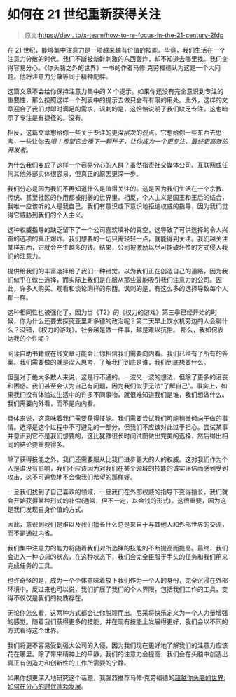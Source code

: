 # 如何在 21 世纪重新获得关注

> 原文:[https://dev . to/x-team/how-to-re-focus-in-the-21-century-2fdp](https://dev.to/x-team/how-to-regain-focus-in-the-21st-century-2fdp)

在 21 世纪，能够集中注意力是一项越来越有价值的技能。毕竟，我们生活在一个注意力分散的时代。我们不断被新鲜刺激的东西轰炸，却不知道去哪里找。我们变得容易分心。《你头脑之外的世界》一书的作者马修·克劳福德认为这是一个大问题。他将注意力分散等同于精神肥胖。

这篇文章不会给你保持注意力集中的 X 个提示。如果你还没有完全意识到专注的重要性，那么按照这样一个列表中的提示去做只会有有限的用处。此外，这样的文章迎合了我们对即时满足的需求，讽刺的是，这恰恰说明了我们缺乏专注。这也暗示了专注是有捷径的。没有。

相反，这篇文章想给你一些关于专注的更深层次的观点。它想给你一些东西去思考，一些让你去*嗯！希望它会播下一颗种子，让你成为一个更专注、最终更高效的开发者。*

为什么我们变成了这样一个容易分心的人群？虽然指责社交媒体公司、互联网或任何其他外部实体很容易，但真正的原因更深一步。

我们分心是因为我们不再知道什么是值得关注的。这是因为我们生活在一个宗教、传统、甚至社区的作用都被削弱的世界里。相反，个人主义是国王和王后的结合，我唯一应该听的人是我自己。我们有意识或下意识地拒绝权威的指导，因为我们觉得它威胁到我们的个人主义。

这种权威指导的缺乏留下了一个公司喜欢填补的真空，这导致了可供选择的令人兴奋的选项的真正爆炸。我们想要的一切只需轻轻一点，就能得到关注。我们越关注某样东西，它就会产生越多的钱。结果，公司被激励以尽可能破坏性的方式侵入我们的注意力。

提供给我们的丰富选择给了我们一种错觉，以为我们正在创造自己的道路，因为我们似乎在做出选择，而实际上我们是在服从那些最能吸引我们注意力的公司。因此，许多人购买、观看和谈论同样的东西。讽刺的是，有这么多的选择导致每个人都一样。

这种相同性也被强化了，因为当《T2》的《权力的游戏》第三季已经开始的时候，你为什么还要去探究亚里斯多德的政治呢？第二天早上饮水机旁边的人会聊什么？没错，《权力的游戏》。社会越是做一件事，越是难以抗拒。
那么，我如何表达我的个性呢？

阅读自助书籍或在线文章可能会让你相信我们需要向内看。我们已经有了所有的答案。我们需要做的就是深入思考，了解我们到底是谁，我们到底想要什么。

但是对于绝大多数人来说，这是行不通的。一波又一波的想法，但除了更多的沮丧和困惑。我们甚至会认为自己有问题，因为我们似乎无法“了解自己”。事实上，如果我们没有体验过生活中的许多不同事物，就很难知道我们是谁，我们想做什么。我们需要向外看，而不是向内看。

具体来说，这意味着我们需要获得技能。我们需要尝试我们可能稍微倾向于做的事情。选择是这个过程中不可避免的一部分，但我们不应该对此过于担心。尝试某事并意识到它不是我们想要的，这比犹豫很长时间试图做出完美的选择，然后得出相同的结论要重要得多。

除了获得技能之外，我们还需要服从比我们进步更大的人的权威。这对我们作为个人是谁没有影响，我们不应该因为对我们在某个领域的技能的诚实评估而感到受到攻击，这不可避免地不会像我们希望的那样好。

一旦我们找到了自己喜欢的领域，一旦我们在外部权威的指导下变得擅长，我们就会开始获得某种形式的补偿(通常，但不一定，以金钱的形式)。这很重要，因为这是我们发现自身价值的方式。

因此，意识到我们是谁以及我们擅长什么总是来自于与其他人和外部世界的交流，而不是通过内省。

我们集中注意力的能力将随着我们对所选择的技能的不断提高而提高。最终，我们会进入一种*心流*的状态，在这种状态下，我们会完全臣服于手头的任务和我们用来完成任务的工具。

也许奇怪的是，成为一个个体意味着放下我们作为一个人的身份，完全沉浸在外部环境中。反过来也可以说，我们扩展了我们的个人界限，包括我们工作的工具，变得不仅仅是我们的物质存在。

无论你怎么看，这两种方式都会让你脱颖而出。尼采将快乐定义为一个人力量增强的感觉。随着我们获得更多的技能，并在现有技能上发展得更好，我们会以不同的方式看待这个世界。

我们将更不容易受到强大公司的入侵，因为我们现在更好地了解我们的注意力应该花在哪里。除了带来精神上的平静，我们的注意力会提高，我们会在头脑中创造出真正有创造力和创新性的工作所需要的宁静。

如果你想更深入地研究这个话题，我强烈推荐马修·克劳福德的[超越你头脑的世界:如何在分心的时代蓬勃发展](https://www.goodreads.com/book/show/22237171-the-world-beyond-your-head)。